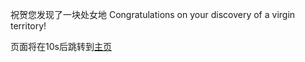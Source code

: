 <meta charset="UTF-8">
<meta http-equiv="X-UA-Compatible" content="IE=edge">
<meta name="viewport" content="width=device-width, initial-scale=1.0">
<meta http-equiv="refresh" content="10;url= https://yaoqs.github.io/">

祝贺您发现了一块处女地
Congratulations on your discovery of a virgin territory!

页面将在<span id="jmp">10</span>s后跳转到[主页](https://yaoqs.github.io)
<script>
var int=self.setInterval("clock()",1000);
var t=10;
function clock()
{
    t--;
    //console.log(t)
    document.getElementById("jmp").innerText=t;
}
</script>
